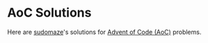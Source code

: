 # AoC Solutions

Here are [sudomaze](https://github.com/sudomaze)'s solutions for [Advent of Code (AoC)](https://github.com/sudomaze/adventofcode.com) problems.
